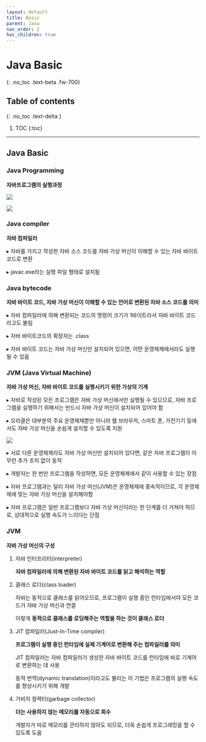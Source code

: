 ```yaml
---
layout: default
title: Basic
parent: Java
nav_order: 2
has_children: true
---
```


# Java Basic
{: .no_toc .text-beta .fw-700}

## Table of contents
{: .no_toc .text-delta }

1. TOC
{:toc}

---

## Java Basic

### Java Programming

**자바프로그램의 실행과정**

![](https://gekdev.github.io/docs/java/example/pg.png)

![](https://gekdev.github.io/docs/java/example/dsfa.JPG)

### Java compiler

**자바 컴파일러**

&#9656; 자바를 가지고 작성한 자바 소스 코드를 자바 가상 머신이 이해할 수 있는 자바 바이트 코드로 변환

&#9656; javac.exe라는 실행 파일 형태로 설치됨
 
### Java bytecode

**자바 바이트 코드, 자바 가상 머신이 이해할 수 있는 언어로 변환된 자바 소스 코드를 의미**

&#9656; 자바 컴파일러에 의해 변환되는 코드의 명령어 크기가 1바이트라서 자바 바이트 코드라고도 불림

&#9656; 자바 바이트코드의 확장자는 .class

&#9656; 자바 바이트 코드는 자바 가상 머신만 설치되어 있으면, 어떤 운영체제에서라도 실행될 수 있음

### JVM (Java Virtual Machine)

**자바 가상 머신, 자바 바이트 코드를 실행시키기 위한 가상의 기계**

&#9656; 자바로 작성된 모든 프로그램은 자바 가상 머신에서만 실행될 수 있으므로, 자바 프로그램을 실행하기 위해서는 반드시 자바 가상 머신이 설치되어 있어야 함

&#9656; 오라클은 대부분의 주요 운영체제뿐만 아니라 웹 브라우저, 스마트 폰, 가전기기 등에서도 자바 가상 머신을 손쉽게 설치할 수 있도록 지원

![](https://gekdev.github.io/docs/java/example/jvm.png)

&#9656; 서로 다른 운영체제라도 자바 가상 머신만 설치되어 있다면, 같은 자바 프로그램이 아무런 추가 조치 없이 동작

&#9656; 개발자는 한 번만 프로그램을 작성하면, 모든 운영체제에서 같이 사용할 수 있는 장점

&#9656; 자바 프로그램과는 달리 자바 가상 머신(JVM)은 운영체제에 종속적이므로, 각 운영체제에 맞는 자바 가상 머신을 설치해야함

&#9656; 자바 프로그램은 일반 프로그램보다 자바 가상 머신이라는 한 단계를 더 거쳐야 하므로, 상대적으로 실행 속도가 느리다는 단점

### JVM

**자바 가상 머신의 구성**

1. 자바 인터프리터(interpreter)

    **자바 컴파일러에 의해 변환된 자바 바이트 코드를 읽고 해석하는 역할**

2. 클래스 로더(class loader)

    자바는 동적으로 클래스를 읽어오므로, 프로그램이 실행 중인 런타임에서야 모든 코드가 자바 가상 머신과 연결
    
    이렇게 **동적으로 클래스를 로딩해주는 역할을 하는 것이 클래스 로더**

3. JIT 컴파일러(Just-In-Time compiler)

    **프로그램이 실행 중인 런타임에 실제 기계어로 변환해 주는 컴파일러를 의미**
    
    JIT 컴파일러는 자바 컴파일러가 생성한 자바 바이트 코드를 런타임에 바로 기계어로 변환하는 데 사용
    
    동적 번역(dynamic translation)이라고도 불리는 이 기법은 프로그램의 실행 속도를 향상시키기 위해 개발

4. 가비지 컬렉터(garbage collector)

    **더는 사용하지 않는 메모리를 자동으로 회수**

    개발자가 따로 메모리를 관리하지 않아도 되므로, 더욱 손쉽게 프로그래밍을 할 수 있도록 도움

